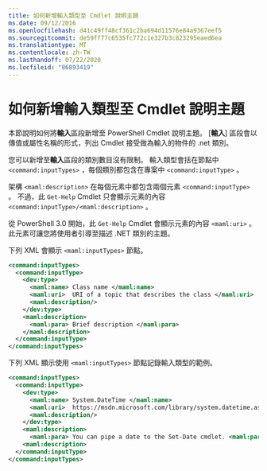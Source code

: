 ```yaml
---
title: 如何新增輸入類型至 Cmdlet 說明主題
ms.date: 09/12/2016
ms.openlocfilehash: d41c49ff48cf361c2ba694d11576e84a9367eef5
ms.sourcegitcommit: de59ff77c6535fc772c1e327b3c823295eaed6ea
ms.translationtype: MT
ms.contentlocale: zh-TW
ms.lasthandoff: 07/22/2020
ms.locfileid: "86893419"
---
```

# <a name="how-to-add-input-types-to-a-cmdlet-help-topic"></a>如何新增輸入類型至 Cmdlet 說明主題

本節說明如何將**輸入**區段新增至 PowerShell Cmdlet 說明主題。 [**輸入**] 區段會以傳值或屬性名稱的形式，列出 Cmdlet 接受做為輸入的物件的 .net 類別。

您可以新增至**輸入**區段的類別數目沒有限制。 輸入類型會括在節點中 `<command:inputTypes>` ，每個類別都包含在專案中 `<command:inputType>` 。

架構 `<maml:description>` 在每個元素中都包含兩個元素 `<command:inputType>` 。
不過，此 `Get-Help` Cmdlet 只會顯示元素的內容 `<command:inputType>/<maml:description>` 。

從 PowerShell 3.0 開始，此 `Get-Help` Cmdlet 會顯示元素的內容 `<maml:uri>` 。
此元素可讓您將使用者引導至描述 .NET 類別的主題。

下列 XML 會顯示 `<maml:inputTypes>` 節點。

```xml
<command:inputTypes>
  <command:inputType>
    <dev:type>
      <maml:name> Class name </maml:name>
      <maml:uri>  URI of a topic that describes the class </maml:uri>
      <maml:description/>
    </dev:type>
    <maml:description>
      <maml:para> Brief description </maml:para>
    </maml:description>
  </command:inputType>
</command:inputTypes>
```

下列 XML 顯示使用 `<maml:inputTypes>` 節點記錄輸入類型的範例。

```xml
<command:inputTypes>
  <command:inputType>
    <dev:type>
      <maml:name> System.DateTime </maml:name>
      <maml:uri>  https://msdn.microsoft.com/library/system.datetime.aspx </maml:uri>
      <maml:description/>
    </dev:type>
    <maml:description>
      <maml:para> You can pipe a date to the Set-Date cmdlet. <maml:para>
    <maml:description>
  </command:inputType>
</command:inputTypes>
```
